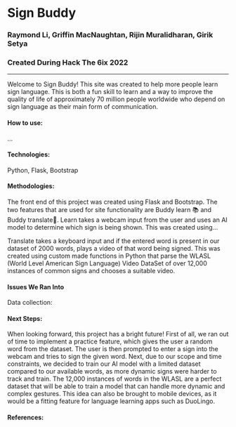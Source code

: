 # Sign Buddy
### Raymond Li, Griffin MacNaughtan, Rijin Muralidharan, Girik Setya 
### Created During Hack The 6ix 2022
---

Welcome to Sign Buddy! This site was created to help more people learn sign language. This is both a fun skill to learn and a way to improve the quality of life of approximately 70 million people worldwide who depend on sign language as their main form of communication.

#### How to use:
...

#### Technologies: 
Python, Flask, Bootstrap

#### Methodologies:
The front end of this project was created using Flask and Bootstrap. The two features that are used for site functionality are Buddy learn 📚 and Buddy translate🤖. Learn takes a webcam input from the user and uses an AI model to determine which sign is being shown. This was created using... 


Translate takes a keyboard input and if the entered word is present in our dataset of 2000 words, plays a video of that word being signed. This was created using custom made functions in Python that parse the WLASL (World Level American Sign Language) Video DataSet of over 12,000 instances of common signs and chooses a suitable video.

#### Issues We Ran Into
Data collection:



#### Next Steps:
When looking forward, this project has a bright future! First of all, we ran out of time to implement a practice feature, which gives the user a random word from the dataset. The user is then prompted to enter a sign into the webcam and tries to sign the given word. Next, due to our scope and time constraints, we decided to train our AI model with a limited dataset compared to our available words, as more dynamic signs were harder to track and train. The 12,000 instances of words in the WLASL are a perfect dataset that will be able to train a model that can handle more dynamic and complex gestures. This idea can also be brought to mobile devices, as it would be a fitting feature for language learning apps such as DuoLingo.

#### References:

